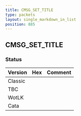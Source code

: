 ```yaml
---
title: CMSG_SET_TITLE
type: packets
layout: single_markdown_in_list
position: 885
---
```


## CMSG_SET_TITLE

### Status

Version | Hex | Comment
---------- | ---------- | ---------- 
Classic |  |  
TBC |  |  
WotLK |  |  
Cata |  |  
